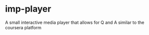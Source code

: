 # imp-player
A small interactive media player that allows for Q and A similar to the coursera platform
